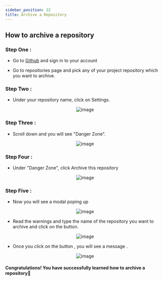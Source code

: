 ```yaml
---
sidebar_position: 22
title: Archive a Repository
---
```

## How to archive a repository

### Step One :

- Go to [Github](https://github.com/login) and sign in to your account

- Go to repositories page and pick any of your project repository which you want to archive.

### Step Two :

- Under your repository name, click on Settings.
 <p align="center">
  <img src="https://user-images.githubusercontent.com/62974339/188816081-e6d54d90-6163-4414-ac55-0a72aacf69e6.png" alt=" image"/>
</p>

### Step Three :

- Scroll down and you will see "Danger Zone".

 <p align="center">
  <img src="https://user-images.githubusercontent.com/62974339/188816842-c1c516ca-ddba-4764-a332-4ad81ef9f3a8.png" alt=" image"/>
</p>

### Step Four :

- Under "Danger Zone", click Archive this repository

<p align="center">
  <img src="https://user-images.githubusercontent.com/62974339/188817447-e7fcdb13-385c-4abc-a0e3-8a16e289b727.png" alt=" image"/>
</p>

### Step Five :

- Now you will see a modal poping up

<p align="center">
  <img src="https://user-images.githubusercontent.com/62974339/188819763-c8db09ce-e0c0-4423-ad4e-cec326e52639.png" alt=" image"/>
</p>

- Read the warnings and type the name of the repository you want to archive and click on the button.

<p align="center">
  <img src="https://user-images.githubusercontent.com/62974339/188819936-7ab2642e-2e07-453b-b9ba-295aa2c45bed.png" alt=" image"/>
</p>

- Once you click on the button , you will see a message .

<p align="center">
  <img src="https://user-images.githubusercontent.com/62974339/188820584-40ce2094-63ec-49a0-ad0b-c76e4bc99193.png" alt=" image"/>
</p>

#### Congratulations! You have successfully learned how to archive a repository🚀
